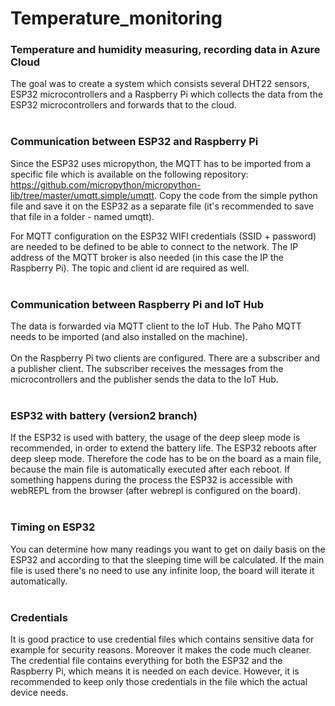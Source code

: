 # Temperature_monitoring
### Temperature and humidity measuring, recording data in Azure Cloud 

 The goal was to create a system which consists several DHT22 sensors, ESP32 microcontrollers and a Raspberry Pi which collects the data from the ESP32 microcontrollers and forwards that to the cloud. 
</br></br>
### Communication between ESP32 and Raspberry Pi
Since the ESP32 uses micropython, the MQTT has to be imported from a specific file which is available on the following repository: https://github.com/micropython/micropython-lib/tree/master/umqtt.simple/umqtt. Copy the code from the simple python file and save it on the ESP32 as a separate file (it's recommended to save that file in a folder - named umqtt). 

For MQTT configuration on the ESP32 WIFI credentials (SSID + password) are needed to be defined to be able to connect to the network. The IP address of the MQTT broker is also needed (in this case the IP the Raspberry Pi). The topic and client id are required as well. 
</br></br>
### Communication between Raspberry Pi and IoT Hub
The data is forwarded via MQTT client to the IoT Hub. The Paho MQTT needs to be imported (and also installed on the machine). 
</br></br>
On the Raspberry Pi two clients are configured. There are a subscriber and a publisher client. The subscriber receives the messages from the microcontrollers and the publisher sends the data to the IoT Hub.
</br></br>
### ESP32 with battery (version2 branch)
If the ESP32 is used with battery, the usage of the deep sleep mode is recommended, in order to extend the battery life. The ESP32 reboots after deep sleep mode. Therefore the code has to be on the board as a main file, because the main file is automatically executed after each reboot. If something happens during the process the ESP32 is accessible with webREPL from the browser (after webrepl is configured on the board).
</br></br>
### Timing on ESP32
You can determine how many readings you want to get on daily basis on the ESP32 and according to that the sleeping time will be calculated. If the main file is used there's no need to use any infinite loop, the board will iterate it automatically.
</br></br>
### Credentials
It is good practice to use credential files which contains sensitive data for example for security reasons. Moreover it makes the code much cleaner.
The credential file contains everything for both the ESP32 and the Raspberry Pi, which means it is needed on each device. However, it is recommended to keep only those credentials in the file which the actual device needs. 







